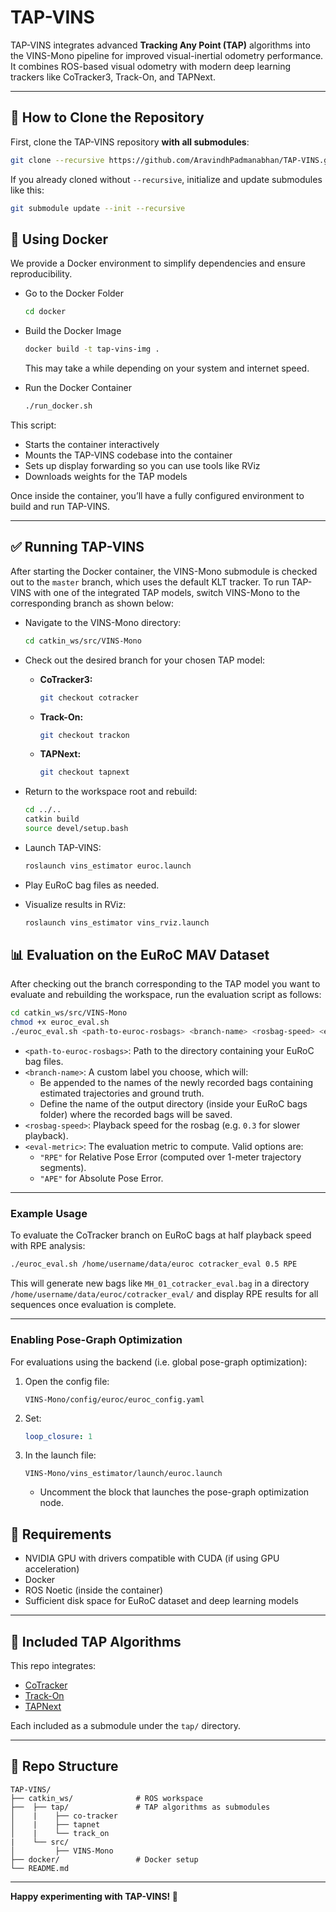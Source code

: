 # TAP-VINS

TAP-VINS integrates advanced **Tracking Any Point (TAP)** algorithms into the VINS-Mono pipeline for improved visual-inertial odometry performance. It combines ROS-based visual odometry with modern deep learning trackers like CoTracker3, Track-On, and TAPNext.

---

## 🚀 How to Clone the Repository

First, clone the TAP-VINS repository **with all submodules**:

```bash
git clone --recursive https://github.com/AravindhPadmanabhan/TAP-VINS.git
```

If you already cloned without `--recursive`, initialize and update submodules like this:

```bash
git submodule update --init --recursive
```

## 🐳 Using Docker

We provide a Docker environment to simplify dependencies and ensure reproducibility.

- Go to the Docker Folder
  ```bash
  cd docker
  ```

- Build the Docker Image
  ```bash
  docker build -t tap-vins-img .
  ```
  This may take a while depending on your system and internet speed.

- Run the Docker Container
  ```bash
  ./run_docker.sh
  ```

This script:
- Starts the container interactively
- Mounts the TAP-VINS codebase into the container
- Sets up display forwarding so you can use tools like RViz
- Downloads weights for the TAP models

Once inside the container, you’ll have a fully configured environment to build and run TAP-VINS.

---

## ✅ Running TAP-VINS

After starting the Docker container, the VINS-Mono submodule is checked out to the `master` branch, which uses the default KLT tracker. To run TAP-VINS with one of the integrated TAP models, switch VINS-Mono to the corresponding branch as shown below:

- Navigate to the VINS-Mono directory:
  ```bash
  cd catkin_ws/src/VINS-Mono
  ```

- Check out the desired branch for your chosen TAP model:

  - **CoTracker3:**
    ```bash
    git checkout cotracker
    ```

  - **Track-On:**
    ```bash
    git checkout trackon
    ```

  - **TAPNext:**
    ```bash
    git checkout tapnext
    ```

- Return to the workspace root and rebuild:
  ```bash
  cd ../..
  catkin build
  source devel/setup.bash
  ```

- Launch TAP-VINS:
  ```bash
  roslaunch vins_estimator euroc.launch
  ```

- Play EuRoC bag files as needed.

- Visualize results in RViz:
  ```bash
  roslaunch vins_estimator vins_rviz.launch
  ```


## 📊 Evaluation on the EuRoC MAV Dataset

After checking out the branch corresponding to the TAP model you want to evaluate and rebuilding the workspace, run the evaluation script as follows:

```bash
cd catkin_ws/src/VINS-Mono
chmod +x euroc_eval.sh
./euroc_eval.sh <path-to-euroc-rosbags> <branch-name> <rosbag-speed> <eval-metric>
```

- `<path-to-euroc-rosbags>`: Path to the directory containing your EuRoC bag files.
- `<branch-name>`: A custom label you choose, which will:
  - Be appended to the names of the newly recorded bags containing estimated trajectories and ground truth.
  - Define the name of the output directory (inside your EuRoC bags folder) where the recorded bags will be saved.
- `<rosbag-speed>`: Playback speed for the rosbag (e.g. `0.3` for slower playback).
- `<eval-metric>`: The evaluation metric to compute. Valid options are:
  - `"RPE"` for Relative Pose Error (computed over 1-meter trajectory segments).
  - `"APE"` for Absolute Pose Error.

---

### Example Usage

To evaluate the CoTracker branch on EuRoC bags at half playback speed with RPE analysis:
```bash
./euroc_eval.sh /home/username/data/euroc cotracker_eval 0.5 RPE
```
This will generate new bags like `MH_01_cotracker_eval.bag` in a directory `/home/username/data/euroc/cotracker_eval/` and display RPE results for all sequences once evaluation is complete.

---

### Enabling Pose-Graph Optimization

For evaluations using the backend (i.e. global pose-graph optimization):

1. Open the config file:
   ```
   VINS-Mono/config/euroc/euroc_config.yaml
   ```
2. Set:
   ```yaml
   loop_closure: 1
   ```
3. In the launch file:
   ```
   VINS-Mono/vins_estimator/launch/euroc.launch
   ```
   - Uncomment the block that launches the pose-graph optimization node.


## 📝 Requirements

- NVIDIA GPU with drivers compatible with CUDA (if using GPU acceleration)
- Docker
- ROS Noetic (inside the container)
- Sufficient disk space for EuRoC dataset and deep learning models

---

## 🧩 Included TAP Algorithms

This repo integrates:

- [CoTracker](https://github.com/AravindhPadmanabhan/co-tracker)
- [Track-On](https://github.com/AravindhPadmanabhan/track_on)
- [TAPNext](https://github.com/AravindhPadmanabhan/tapnet)

Each included as a submodule under the `tap/` directory.

---

## 📂 Repo Structure

```
TAP-VINS/
├── catkin_ws/              # ROS workspace
├──  ├── tap/               # TAP algorithms as submodules
│    |    ├── co-tracker
│    |    ├── tapnet
│    |    └── track_on
|    └── src/               
│         ├── VINS-Mono
├── docker/                 # Docker setup
└── README.md
```

---

**Happy experimenting with TAP-VINS! 🚀**
